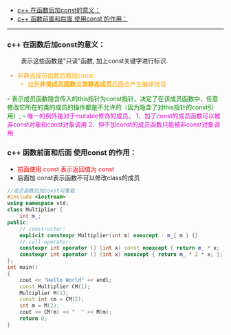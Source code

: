 
- [c++ 在函数后加const的意义：](#c-在函数后加const的意义)
- [c++ 函数前面和后面 使用const 的作用：](#c-函数前面和后面-使用const-的作用)
------
### c++ 在函数后加const的意义：
　　
表示这些函数是"只读"函数, 加上const关键字进行标识.
<font color=orange>
- 非静态成员函数后面加const
  - 加到**非类成员函数**或**类静态成员**后面会产生编译错误
</font>
- <font color=green>表示成员函数隐含传入的this指针为const指针，决定了在该成员函数中，任意修改它所在的类的成员的操作都是不允许的（因为隐含了对this指针的const引用）;</font>
- <font color=deepred>唯一的例外是对于mutable修饰的成员。  
    1、加了const的成员函数可以被非const对象和const对象调用
    2、但不加const的成员函数只能被非const对象调用
</font>

### c++ 函数前面和后面 使用const 的作用：
- <font color=red>前面使用 const 表示返回值为 const</font>
- 后面加 const表示函数不可以修改class的成员

```c++ 
//成员函数后加const可重载
#include <iostream>
using namespace std;
class Multiplier {
    int m_;
public:
    // constructor:
    explicit constexpr Multiplier(int m) noexcept : m_{ m } {}
    // call operator:
    constexpr int operator () (int x) const noexcept { return m_ * x; };
    constexpr int operator () (int x) noexcept { return m_ * 2 * x; };
};
int main()
{
    cout << "Hello World" << endl;
    const Multiplier CM(1);
    Multiplier M(1);
    const int cm = CM(2);
    int m = M(2);
    cout << CM(m) << "  " << M(m);
    return 0;
}
```


